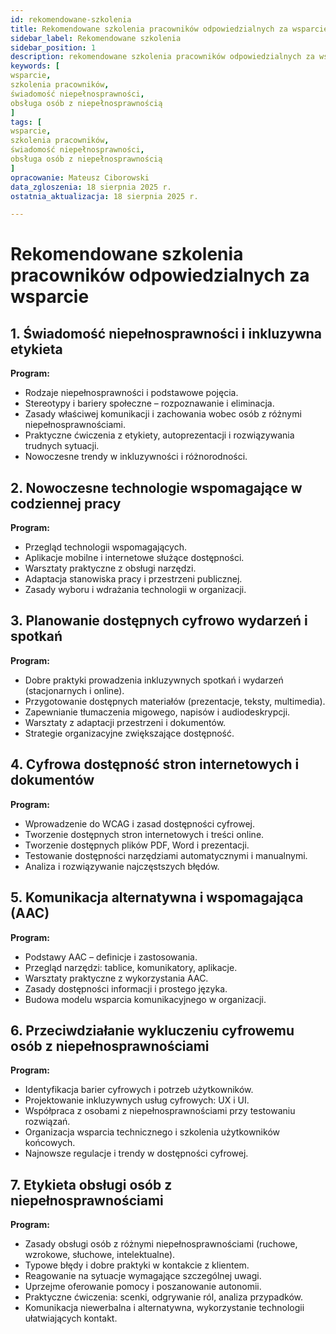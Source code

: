 ```yaml
---
id: rekomendowane-szkolenia
title: Rekomendowane szkolenia pracowników odpowiedzialnych za wsparcie 
sidebar_label: Rekomendowane szkolenia
sidebar_position: 1
description: rekomendowane szkolenia pracowników odpowiedzialnych za wsparcie 
keywords: [
wsparcie,
szkolenia pracowników,
świadomość niepełnosprawności,
obsługa osób z niepełnosprawnością
]
tags: [
wsparcie,
szkolenia pracowników,
świadomość niepełnosprawności,
obsługa osób z niepełnosprawnością
]
opracowanie: Mateusz Ciborowski
data_zgloszenia: 18 sierpnia 2025 r.
ostatnia_aktualizacja: 18 sierpnia 2025 r.

---
```


# Rekomendowane szkolenia pracowników odpowiedzialnych za wsparcie 

## 1\. Świadomość niepełnosprawności i inkluzywna etykieta

**Program:**

- Rodzaje niepełnosprawności i podstawowe pojęcia.
- Stereotypy i bariery społeczne – rozpoznawanie i eliminacja.
- Zasady właściwej komunikacji i zachowania wobec osób z różnymi niepełnosprawnościami.
- Praktyczne ćwiczenia z etykiety, autoprezentacji i rozwiązywania trudnych sytuacji.
- Nowoczesne trendy w inkluzywności i różnorodności.

## 2\. Nowoczesne technologie wspomagające w codziennej pracy

**Program:**

- Przegląd technologii wspomagających.
- Aplikacje mobilne i internetowe służące dostępności.
- Warsztaty praktyczne z obsługi narzędzi.
- Adaptacja stanowiska pracy i przestrzeni publicznej.
- Zasady wyboru i wdrażania technologii w organizacji.

## 3\. Planowanie dostępnych cyfrowo wydarzeń i spotkań

**Program:**

- Dobre praktyki prowadzenia inkluzywnych spotkań i wydarzeń (stacjonarnych i online).
- Przygotowanie dostępnych materiałów (prezentacje, teksty, multimedia).
- Zapewnianie tłumaczenia migowego, napisów i audiodeskrypcji.
- Warsztaty z adaptacji przestrzeni i dokumentów.
- Strategie organizacyjne zwiększające dostępność.

## 4\. Cyfrowa dostępność stron internetowych i dokumentów

**Program:**

- Wprowadzenie do WCAG i zasad dostępności cyfrowej.
- Tworzenie dostępnych stron internetowych i treści online.
- Tworzenie dostępnych plików PDF, Word i prezentacji.
- Testowanie dostępności narzędziami automatycznymi i manualnymi.
- Analiza i rozwiązywanie najczęstszych błędów.

## 5\. Komunikacja alternatywna i wspomagająca (AAC)

**Program:**

- Podstawy AAC – definicje i zastosowania.
- Przegląd narzędzi: tablice, komunikatory, aplikacje.
- Warsztaty praktyczne z wykorzystania AAC.
- Zasady dostępności informacji i prostego języka.
- Budowa modelu wsparcia komunikacyjnego w organizacji.

## 6\. Przeciwdziałanie wykluczeniu cyfrowemu osób z niepełnosprawnościami

**Program:**

- Identyfikacja barier cyfrowych i potrzeb użytkowników.
- Projektowanie inkluzywnych usług cyfrowych: UX i UI.
- Współpraca z osobami z niepełnosprawnościami przy testowaniu rozwiązań.
- Organizacja wsparcia technicznego i szkolenia użytkowników końcowych.
- Najnowsze regulacje i trendy w dostępności cyfrowej.

## 7\. Etykieta obsługi osób z niepełnosprawnościami

**Program:**

- Zasady obsługi osób z różnymi niepełnosprawnościami (ruchowe, wzrokowe, słuchowe, intelektualne).
- Typowe błędy i dobre praktyki w kontakcie z klientem.
- Reagowanie na sytuacje wymagające szczególnej uwagi.
- Uprzejme oferowanie pomocy i poszanowanie autonomii.
- Praktyczne ćwiczenia: scenki, odgrywanie ról, analiza przypadków.
- Komunikacja niewerbalna i alternatywna, wykorzystanie technologii ułatwiających kontakt.